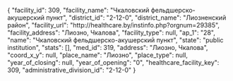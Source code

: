 {
    "facility_id": 309,
    "facility_name": "Чкаловский фельдшерско-акушерский пункт",
    "district_id": "2-12-0",
    "district_name": "Лиозненский район",
    "facility_url": "http:\/\/healthcare.by\/instinfo.php?orgnum=29385",
    "facility_address": "Лиозно, Чкалова",
    "facility_type": null,
    "ap_1": "28",
    "name": "Чкаловский фельдшерско-акушерский пункт",
    "state": "public institution",
    "stats": [],
    "med_id": 319,
    "address": "Лиозно, Чкалова",
    "coord_x_y": null,
    "place_name": "Лиозно",
    "place_type": null,
    "year_of_closing": null,
    "year_of_opening": "0",
    "healthcare_facility_key": 309,
    "administrative_division_id": "2-12-0"
}